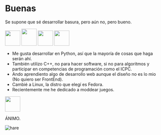 # Buenas

<!--
**hash112/hash112** is a ✨ _special_ ✨ repository because its `README.md` (this file) appears on your GitHub profile.
Here are some ideas to get you started:

- 🔭 I’m currently working on ...
- 🌱 I’m currently learning ...
- 👯 I’m looking to collaborate on ...
- 🤔 I’m looking for help with ...
- 💬 Ask me ahttps://twitter.com/hash_cppbout ...
- 📫 How to reach me: ...
- 😄 Pronouns: ...
- ⚡ Fun fact: ...
-->
Se supone que sé desarrollar basura, pero aún no, pero bueno.

<img src="https://github.com/hash112/hash112/assets/98150931/d909d2b2-e2fd-467b-93d3-062ee67acd87" width="50" height="50">
<img src="https://github.com/hash112/hash112/assets/98150931/2302fdfc-300a-48ef-8487-edec3ef6209b" width="50" height="56">
<img src="https://github.com/hash112/hash112/assets/98150931/38242e71-c8a5-4ce8-ae6f-cf64ae4f1907" width="50" height="50">
<img src="https://github.com/hash112/hash112/assets/98150931/596766d3-b06b-46bd-8ef6-fde12d2c17f8" width="50" height="50">


- Me gusta desarrollar en Python, así que la mayoría de cosas que haga serán ahí.
- También utilizo C++, no para hacer software, si no para algoritmos y participar en competencias de programación como el ICPC.
- Ando aprendiento algo de desarrollo web aunque el diseño no es lo mio (No quiero ser FrontEnd).
- Cambié a Linux, la distro que elegí es Fedora.
- Recientemente me he dedicado a moddear juegos.

<img src="https://github.com/hash112/hash112/assets/98150931/d328d94b-2645-4a0c-9f7c-5c75fb4a7fc8" width="50" height="50">

ÁNIMO.


![hare](https://github.com/hash112/hash112/assets/98150931/e989903d-55d0-4bdb-9010-8f17237a44b0)
